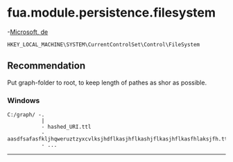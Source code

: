 # fua.module.persistence.filesystem

-[Microsoft, de](https://www.windows-faq.de/2016/11/06/windows-10-ordnernamen-und-dateinamen-groesser-260-zeichen/)

```
HKEY_LOCAL_MACHINE\SYSTEM\CurrentControlSet\Control\FileSystem
```

## Recommendation

Put graph-folder to root, to keep length of pathes as shor as possible.

### Windows

```
C:/graph/ -.
           |
           - hashed_URI.ttl
           - aasdfsafasfkljhqweruztzyxcvlksjhdflkasjhflkashjflkasjhflkasfhlaksjfh.ttl
           - ...
```

---